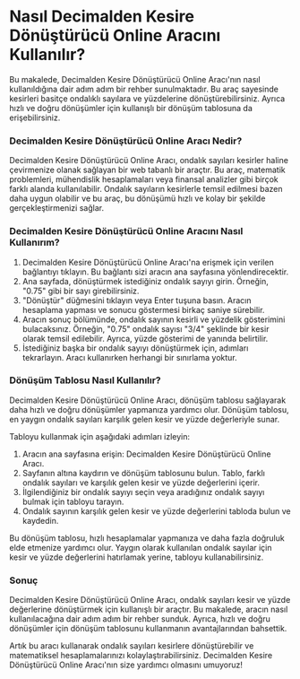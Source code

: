 Nasıl Decimalden Kesire Dönüştürücü Online Aracını Kullanılır?
==============================================================

Bu makalede, Decimalden Kesire Dönüştürücü Online Aracı'nın nasıl kullanıldığına dair adım adım bir rehber sunulmaktadır. Bu araç sayesinde kesirleri basitçe ondalıklı sayılara ve yüzdelerine dönüştürebilirsiniz. Ayrıca hızlı ve doğru dönüşümler için kullanışlı bir dönüşüm tablosuna da erişebilirsiniz.

### Decimalden Kesire Dönüştürücü Online Aracı Nedir?

Decimalden Kesire Dönüştürücü Online Aracı, ondalık sayıları kesirler haline çevirmenize olanak sağlayan bir web tabanlı bir araçtır. Bu araç, matematik problemleri, mühendislik hesaplamaları veya finansal analizler gibi birçok farklı alanda kullanılabilir. Ondalık sayıların kesirlerle temsil edilmesi bazen daha uygun olabilir ve bu araç, bu dönüşümü hızlı ve kolay bir şekilde gerçekleştirmenizi sağlar.

### Decimalden Kesire Dönüştürücü Online Aracını Nasıl Kullanırım?

1. Decimalden Kesire Dönüştürücü Online Aracı'na erişmek için verilen bağlantıyı tıklayın. Bu bağlantı sizi aracın ana sayfasına yönlendirecektir.
2. Ana sayfada, dönüştürmek istediğiniz ondalık sayıyı girin. Örneğin, "0.75" gibi bir sayı girebilirsiniz.
3. "Dönüştür" düğmesini tıklayın veya Enter tuşuna basın. Aracın hesaplama yapması ve sonucu göstermesi birkaç saniye sürebilir.
4. Aracın sonuç bölümünde, ondalık sayının kesirli ve yüzdelik gösterimini bulacaksınız. Örneğin, "0.75" ondalık sayısı "3/4" şeklinde bir kesir olarak temsil edilebilir. Ayrıca, yüzde gösterimi de yanında belirtilir.
5. İstediğiniz başka bir ondalık sayıyı dönüştürmek için, adımları tekrarlayın. Aracı kullanırken herhangi bir sınırlama yoktur.

### Dönüşüm Tablosu Nasıl Kullanılır?

Decimalden Kesire Dönüştürücü Online Aracı, dönüşüm tablosu sağlayarak daha hızlı ve doğru dönüşümler yapmanıza yardımcı olur. Dönüşüm tablosu, en yaygın ondalık sayıları karşılık gelen kesir ve yüzde değerleriyle sunar.

Tabloyu kullanmak için aşağıdaki adımları izleyin:

1. Aracın ana sayfasına erişin: Decimalden Kesire Dönüştürücü Online Aracı.
2. Sayfanın altına kaydırın ve dönüşüm tablosunu bulun. Tablo, farklı ondalık sayıları ve karşılık gelen kesir ve yüzde değerlerini içerir.
3. İlgilendiğiniz bir ondalık sayıyı seçin veya aradığınız ondalık sayıyı bulmak için tabloyu tarayın.
4. Ondalık sayının karşılık gelen kesir ve yüzde değerlerini tabloda bulun ve kaydedin.

Bu dönüşüm tablosu, hızlı hesaplamalar yapmanıza ve daha fazla doğruluk elde etmenize yardımcı olur. Yaygın olarak kullanılan ondalık sayılar için kesir ve yüzde değerlerini hatırlamak yerine, tabloyu kullanabilirsiniz.

### Sonuç

Decimalden Kesire Dönüştürücü Online Aracı, ondalık sayıları kesir ve yüzde değerlerine dönüştürmek için kullanışlı bir araçtır. Bu makalede, aracın nasıl kullanılacağına dair adım adım bir rehber sunduk. Ayrıca, hızlı ve doğru dönüşümler için dönüşüm tablosunu kullanmanın avantajlarından bahsettik.

Artık bu aracı kullanarak ondalık sayıları kesirlere dönüştürebilir ve matematiksel hesaplamalarınızı kolaylaştırabilirsiniz. Decimalden Kesire Dönüştürücü Online Aracı'nın size yardımcı olmasını umuyoruz!